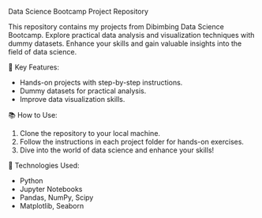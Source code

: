 Data Science Bootcamp Project Repository

This repository contains my projects from Dibimbing Data Science Bootcamp.
Explore practical data analysis and visualization techniques with dummy datasets. 
Enhance your skills and gain valuable insights into the field of data science.

🚀 Key Features:
- Hands-on projects with step-by-step instructions.
- Dummy datasets for practical analysis.
- Improve data visualization skills.

📚 How to Use:
1. Clone the repository to your local machine.
2. Follow the instructions in each project folder for hands-on exercises.
3. Dive into the world of data science and enhance your skills!

🔧 Technologies Used:
- Python
- Jupyter Notebooks
- Pandas, NumPy, Scipy
- Matplotlib, Seaborn
